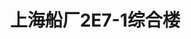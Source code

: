 ---
layout: article
id: 16
title: 上海船厂2E7-1综合楼
category: 经典案例
pic: /assets/anli/dd85a5de34524fe626bbeec4eb62eb00.jpg
detail: 项目位于银城中路和即墨路口,占地27万平方米,拟建一幢地上18层,地下1层的精品办公楼,地上建筑面积约2.5万平方米,地下建筑面积约1万平方米,总投资约7.6亿元人民币。


---